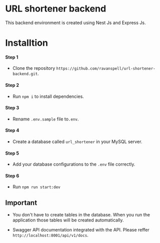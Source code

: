 
# URL shortener backend

This backend environment is created using Nest Js and Express Js.

# Installtion


#### Step 1

- Clone the repository ``https://github.com/ravanspell/url-shortener-backend.git``.

#### Step 2

- Run `` npm i `` to install dependencies.

#### Step 3

- Rename ``.env.sample`` file to``.env``.

#### Step 4

- Create a database called ``url_shortener`` in your MySQL server. 


#### Step 5

- Add your database configurations to the ``.env`` file correctly.

#### Step 6

- Run ``npm run start:dev``

  
  

## Important

- You don't have to create tables in the database. When you run the application those tables will be created automatically.

- Swagger API documentation integrated with the API. Please reffer `http://localhost:8001/api/v1/docs`.